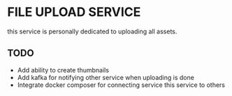 # FILE UPLOAD SERVICE
this service is personally dedicated to uploading all assets.

## TODO
* Add  ability to create thumbnails
* Add kafka for notifying other service when uploading is done
* Integrate docker composer for connecting service this service to others
